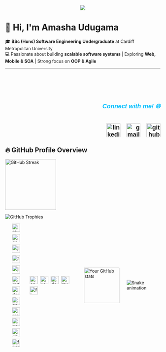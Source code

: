 <h1 align="center">
    <a href="#" target="_blank">
        <img src="https://readme-typing-svg.herokuapp.com/?font=Cookie&size=48&center=true&vCenter=true&width=700&height=70&duration=3000&pause=2000&color=8A2BE2&lines=Hey+it's+Amasha!;Software+Engineering+Undergraduate;Full-Stack+Developer;Tech+Enthusiast" />
    </a>
</h1>

# 👋 Hi, I'm Amasha Udugama  

🎓 **BSc (Hons) Software Engineering Undergraduate** at Cardiff Metropolitan University  
💻 Passionate about building **scalable software systems** | Exploring **Web, Mobile & SOA** | Strong focus on **OOP & Agile**  

---
<div style="text-align: right; padding-top: 70px; font-family: 'Ubuntu', sans-serif; font-size: 20px; font-weight: bold; color: #333; display: flex; flex-direction: column; align-items: flex-end; gap: 10px;">
<h5 style="color: #00BFFF;">Connect with me! 🌐</h5>
<div style="display: inline-flex; gap: 20px;">
<a href="https://www.linkedin.com/in/amasha-udugama" target="_blank" style="display: inline-block;">
<img src="https://img.icons8.com/?size=100&id=13930&format=png&color=000000" height="45" alt="linkedin logo" />
</a>
<a href="mailto:amasha.udugama@example.com" target="_blank" style="display: inline-block;">
<img src="https://img.icons8.com/?size=100&id=eFPBXQop6V2m&format=png&color=000000" height="45" alt="gmail logo" />
</a>
<a href="https://github.com/AmashaUdugama" target="_blank" style="display: inline-block;">
<img src="https://skillicons.dev/icons?i=github" height="45" alt="github logo" />
</a>
</div>
<link href="https://fonts.googleapis.com/css2?family=Ubuntu:wght@400;700&display=swap" rel="stylesheet">
</div>

## 🔥 GitHub Profile Overview  

<p align="left">
  <img src="https://github-readme-streak-stats.herokuapp.com/?user=AmashaUdugama&theme=tokyonight" alt="GitHub Streak" height="165"/>
</p>  
<p align="left">
  <img src="https://github-profile-trophy.vercel.app/?username=AmashaUdugama&theme=onedark&row=1&column=4" alt="GitHub Trophies" />
</p>  

<div style="display: flex; align-items: center; justify-content: space-between; gap: 12px;">
<br/>
<div style="display: flex; flex-wrap: wrap; justify-content: flex-start; gap: 8px; max-width: 100%; flex: 1; padding-left: 10px; padding-right: 10px;">
    <img src="https://cdn.jsdelivr.net/gh/devicons/devicon/icons/html5/html5-original.svg" height="26" alt="html5 logo" />
    <img src="https://cdn.jsdelivr.net/gh/devicons/devicon/icons/css3/css3-original.svg" height="26" alt="css3 logo" />
    <img src="https://cdn.jsdelivr.net/gh/devicons/devicon/icons/javascript/javascript-original.svg" height="26" alt="javascript logo" />
    <img src="https://cdn.jsdelivr.net/gh/devicons/devicon/icons/react/react-original.svg" height="26" alt="react logo" />
    <img src="https://cdn.jsdelivr.net/gh/devicons/devicon/icons/java/java-original.svg" height="26" alt="java logo" />
    <img src="https://cdn.jsdelivr.net/gh/devicons/devicon/icons/python/python-original.svg" height="26" alt="python logo" />
    <img src="https://cdn.jsdelivr.net/gh/devicons/devicon/icons/dart/dart-original.svg" height="26" alt="dart logo" />
    <img src="https://cdn.jsdelivr.net/gh/devicons/devicon/icons/csharp/csharp-original.svg" height="26" alt="csharp logo" />
    <img src="https://cdn.jsdelivr.net/gh/devicons/devicon/icons/mongodb/mongodb-original.svg" height="26" alt="mongodb logo" />
    <img src="https://cdn.jsdelivr.net/gh/devicons/devicon/icons/nodejs/nodejs-original.svg" height="26" alt="nodejs logo" />
    <img src="https://cdn.jsdelivr.net/gh/devicons/devicon/icons/git/git-original.svg" height="26" alt="git logo" />
    <img src="https://cdn.jsdelivr.net/gh/devicons/devicon/icons/flutter/flutter-original.svg" height="26" alt="flutter logo" />
</div>

<div style="display: flex; flex-wrap: wrap; justify-content: flex-start; gap: 8px; padding-left: 10px; padding-right: 10px;">
    <img src="https://cdn.jsdelivr.net/gh/devicons/devicon/icons/androidstudio/androidstudio-original.svg" height="26" alt="androidstudio logo" />
    <img src="https://cdn.jsdelivr.net/gh/devicons/devicon/icons/vscode/vscode-original.svg" height="26" alt="vscode logo" />
    <img src="https://cdn.jsdelivr.net/gh/devicons/devicon/icons/docker/docker-original.svg" height="26" alt="docker logo" />
    <img src="https://cdn.jsdelivr.net/gh/devicons/devicon/icons/mysql/mysql-original.svg" height="26" alt="mysql logo" />
    <img src="https://cdn.jsdelivr.net/gh/devicons/devicon/icons/figma/figma-original.svg" height="26" alt="figma logo" />
</div>

<br/>



<br/>

<p align="left" style="display: inline-block;">
<img height="115em" src="https://github-profile-summary-cards.vercel.app/api/cards/profile-details?username=AmashaUdugama&theme=github_dark&timestamp=12345" alt="Your GitHub stats" style="display: inline-block;"/>
</p>

<br clear="both">
<img src="https://raw.githubusercontent.com/AmashaUdugama/AmashaUdugama/output/snake.svg" alt="Snake animation" />
